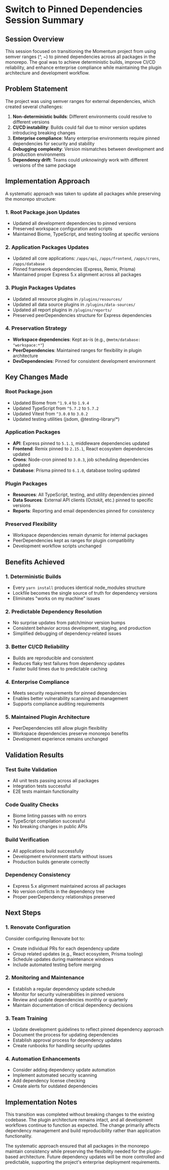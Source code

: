 # Switch to Pinned Dependencies Session Summary

## Session Overview

This session focused on transitioning the Momentum project from using semver ranges (^, ~) to pinned dependencies across all packages in the monorepo. The goal was to achieve deterministic builds, improve CI/CD reliability, and enhance enterprise compliance while maintaining the plugin architecture and development workflow.

## Problem Statement

The project was using semver ranges for external dependencies, which created several challenges:

1. **Non-deterministic builds**: Different environments could resolve to different versions
2. **CI/CD instability**: Builds could fail due to minor version updates introducing breaking changes
3. **Enterprise compliance**: Many enterprise environments require pinned dependencies for security and stability
4. **Debugging complexity**: Version mismatches between development and production environments
5. **Dependency drift**: Teams could unknowingly work with different versions of the same package

## Implementation Approach

A systematic approach was taken to update all packages while preserving the monorepo structure:

### 1. Root Package.json Updates
- Updated all development dependencies to pinned versions
- Preserved workspace configuration and scripts
- Maintained Biome, TypeScript, and testing tooling at specific versions

### 2. Application Packages Updates
- Updated all core applications: `/apps/api`, `/apps/frontend`, `/apps/crons`, `/apps/database`
- Pinned framework dependencies (Express, Remix, Prisma)
- Maintained proper Express 5.x alignment across all packages

### 3. Plugin Packages Updates
- Updated all resource plugins in `/plugins/resources/`
- Updated all data source plugins in `/plugins/data-sources/`
- Updated all report plugins in `/plugins/reports/`
- Preserved peerDependencies structure for Express dependencies

### 4. Preservation Strategy
- **Workspace dependencies**: Kept as-is (e.g., `@mmtm/database: "workspace:*"`)
- **PeerDependencies**: Maintained ranges for flexibility in plugin architecture
- **DevDependencies**: Pinned for consistent development environment

## Key Changes Made

### Root Package.json
- Updated Biome from `^1.9.4` to `1.9.4`
- Updated TypeScript from `^5.7.2` to `5.7.2`
- Updated Vitest from `^3.0.0` to `3.0.2`
- Updated testing utilities (jsdom, @testing-library/*)

### Application Packages
- **API**: Express pinned to `5.1.1`, middleware dependencies updated
- **Frontend**: Remix pinned to `2.15.1`, React ecosystem dependencies updated
- **Crons**: Node-cron pinned to `3.0.3`, job scheduling dependencies updated
- **Database**: Prisma pinned to `6.1.0`, database tooling updated

### Plugin Packages
- **Resources**: All TypeScript, testing, and utility dependencies pinned
- **Data Sources**: External API clients (Octokit, etc.) pinned to specific versions
- **Reports**: Reporting and email dependencies pinned for consistency

### Preserved Flexibility
- Workspace dependencies remain dynamic for internal packages
- PeerDependencies kept as ranges for plugin compatibility
- Development workflow scripts unchanged

## Benefits Achieved

### 1. Deterministic Builds
- Every `yarn install` produces identical node_modules structure
- Lockfile becomes the single source of truth for dependency versions
- Eliminates "works on my machine" issues

### 2. Predictable Dependency Resolution
- No surprise updates from patch/minor version bumps
- Consistent behavior across development, staging, and production
- Simplified debugging of dependency-related issues

### 3. Better CI/CD Reliability
- Builds are reproducible and consistent
- Reduces flaky test failures from dependency updates
- Faster build times due to predictable caching

### 4. Enterprise Compliance
- Meets security requirements for pinned dependencies
- Enables better vulnerability scanning and management
- Supports compliance auditing requirements

### 5. Maintained Plugin Architecture
- PeerDependencies still allow plugin flexibility
- Workspace dependencies preserve monorepo benefits
- Development experience remains unchanged

## Validation Results

### Test Suite Validation
- All unit tests passing across all packages
- Integration tests successful
- E2E tests maintain functionality

### Code Quality Checks
- Biome linting passes with no errors
- TypeScript compilation successful
- No breaking changes in public APIs

### Build Verification
- All applications build successfully
- Development environment starts without issues
- Production builds generate correctly

### Dependency Consistency
- Express 5.x alignment maintained across all packages
- No version conflicts in the dependency tree
- Proper peerDependency relationships preserved

## Next Steps

### 1. Renovate Configuration
Consider configuring Renovate bot to:
- Create individual PRs for each dependency update
- Group related updates (e.g., React ecosystem, Prisma tooling)
- Schedule updates during maintenance windows
- Include automated testing before merging

### 2. Monitoring and Maintenance
- Establish a regular dependency update schedule
- Monitor for security vulnerabilities in pinned versions
- Review and update dependencies monthly or quarterly
- Maintain documentation of critical dependency decisions

### 3. Team Training
- Update development guidelines to reflect pinned dependency approach
- Document the process for updating dependencies
- Establish approval process for dependency updates
- Create runbooks for handling security updates

### 4. Automation Enhancements
- Consider adding dependency update automation
- Implement automated security scanning
- Add dependency license checking
- Create alerts for outdated dependencies

## Implementation Notes

This transition was completed without breaking changes to the existing codebase. The plugin architecture remains intact, and all development workflows continue to function as expected. The change primarily affects dependency management and build reproducibility rather than application functionality.

The systematic approach ensured that all packages in the monorepo maintain consistency while preserving the flexibility needed for the plugin-based architecture. Future dependency updates will be more controlled and predictable, supporting the project's enterprise deployment requirements.